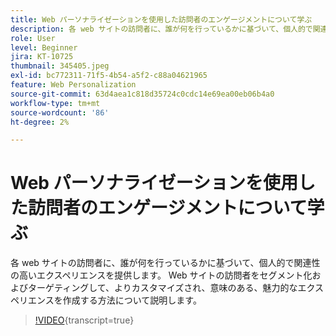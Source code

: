 ```yaml
---
title: Web パーソナライゼーションを使用した訪問者のエンゲージメントについて学ぶ
description: 各 web サイトの訪問者に、誰が何を行っているかに基づいて、個人的で関連性の高いエクスペリエンスを提供します。 Web サイトの訪問者をセグメント化およびターゲティングして、よりカスタマイズされ、意味のある、魅力的なエクスペリエンスを作成する方法について説明します。
role: User
level: Beginner
jira: KT-10725
thumbnail: 345405.jpeg
exl-id: bc772311-71f5-4b54-a5f2-c88a04621965
feature: Web Personalization
source-git-commit: 63d4aea1c818d35724c0cdc14e69ea00eb06b4a0
workflow-type: tm+mt
source-wordcount: '86'
ht-degree: 2%

---
```


# Web パーソナライゼーションを使用した訪問者のエンゲージメントについて学ぶ

各 web サイトの訪問者に、誰が何を行っているかに基づいて、個人的で関連性の高いエクスペリエンスを提供します。 Web サイトの訪問者をセグメント化およびターゲティングして、よりカスタマイズされ、意味のある、魅力的なエクスペリエンスを作成する方法について説明します。

>[!VIDEO](https://video.tv.adobe.com/v/3411948/?quality=12&learn=on&captions=jpn){transcript=true}
